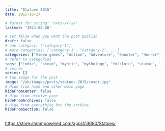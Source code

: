 ```yaml
---
title: "Statues 2015"
date: 2015-10-27

# format for string: "xxxx-xx-xx"
lastmod: "2024-05-28"

# set false when you want the post publish
draft: false
# one category: ["category-1"]
# more categories: ["category-1", "category-2", ...]
categories: ["Video games", "Action", "Adventure", "Shooter", "Horror"]
# refer to categories
tags: ["indie", "steam", "mystic", "mythology", "folklore", "statue", "freeze"]
# seires
series: []
# Top image for the post
image: "/uk/images/posts/statues-2015/cover.jpg"
# Hide from home and other main page
hideFromCenter: false
# Hide from archive page
hideFromArchives: false
# Hide from everything but the archive
hideFromSection: false
---
```

https://store.steampowered.com/app/413680/Statues/
<!--more-->